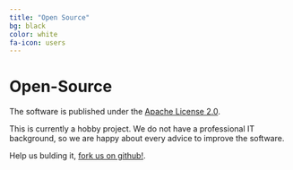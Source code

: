 ```yaml
---
title: "Open Source"
bg: black
color: white
fa-icon: users
---
```


# Open-Source

The software is published under the [Apache License 2.0](https://github.com/ColonyCounter/ColonyCounter/LICENSE).

This is currently a hobby project. We do not have a professional IT background, so we are happy about every advice to improve the software.

Help us bulding it, [fork us on github!](https://github.com/ColonyCounter).
